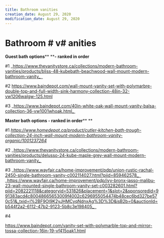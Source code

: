 ```yaml
---
title: Bathroom vanities
creation_date: August 29, 2020
modification_date: August 29, 2020
---
```



# Bathroom # v# anities

**Guest bath options**** ****- ranked in order**

#1
_https://www.thevanitystore.ca/collections/modern-bathroom-vanities/products/bliss-48-kubebath-beachwood-wall-mount-modern-bathroom-vanity_  

#2
https://www.baindepot.com/wall-mount-vanity-set-with-polymarbre-double-top-and-full-width-sink-harmony-collection-48in-32-vw1206walgw-125.html

#3
_https://www.baindepot.com/40in-white-oak-wall-mount-vanity-balsa-collection-36-vw1001whoak.html_ 

**Master bath options - ranked in order****
**

#1
_https://www.homedepot.ca/product/cutler-kitchen-bath-trough-collection-24-inch-wall-mount-modern-bathroom-vanity-organic/1001237264_

#2
_https://www.thevanitystore.ca/collections/modern-bathroom-vanities/products/delusso-24-kube-maple-grey-wall-mount-modern-bathroom-vanity_ 

#3
_https://www.wayfair.ca/home-improvement/pdp/union-rustic-rachal-2450-single-bathroom-vanity-c002114027.html?piid=859462578_  
_https://www.wayfair.ca/home-improvement/pdp/ivy-bronx-jasso-malibu-23-wall-mounted-single-bathroom-vanity-set-c003282601.html?piid=2082221118&categoryid=531826&placement=1&slot=2&sponsoredid=991383acd4c80048665653009f4002c6296955054474b48cec6bd327be570c51&_txid=I%2BF9Ol9K2yJHMCyqNdnxAg%3D%3D&isB2b=0&auctionId=b544f2a2-6112-47b2-9123-5b8c3e198405_  

#4

https://www.baindepot.com/vanity-set-with-polymarble-top-and-mirror-tossa-collection-16in-19-vf415oak1.html

